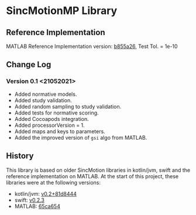 # SincMotionMP Library

## Reference Implementation

MATLAB Reference Implementation version: [b855a26](https://github.com/GallVp/innerEarMatlab/commit/b855a2687972a6dceb768848287e10054ec1ff74), Test Tol. = 1e-10 

## Change Log

### Version 0.1 <21052021>

+ Added normative models.
+ Added study validation.
+ Added random sampling to study validation.
+ Added tests for normative scoring.
+ Added Cocoapods integration.
+ Added processorVersion = 1.
+ Added maps and keys to parameters.
+ Added the improved version of `gsi` algo from MATLAB.

## History

This library is based on older SincMotion libraries in kotlin/jvm, swift and the reference implementation on MATLAB. At the start of this project, these libraries were at the following versions:

+ kotlin/jvm: [v0.2+81d8444](https://github.com/GallVp/libsinc-android/commit/81d84447a46d203ce60b51d7d6e311a371cfebe4)
+ swift: [v0.2.3](https://github.com/GallVp/SincMotion/tree/v0.2.3)
+ MATLAB: [65ca654](https://github.com/GallVp/innerEarMatlab/commit/65ca654f33a305918c55f07270e3278461503fb5)
